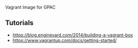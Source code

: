 Vagrant Image for GPAC 

Tutorials
---------

* https://blog.engineyard.com/2014/building-a-vagrant-box
* https://www.vagrantup.com/docs/getting-started/
